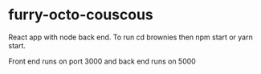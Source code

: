 # furry-octo-couscous

React app with node back end. To run cd brownies then npm start or yarn start.

Front end runs on port 3000 and back end runs on 5000